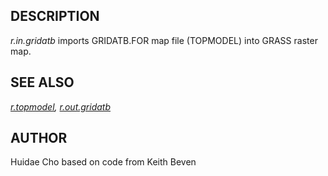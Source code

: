 ## DESCRIPTION

*r.in.gridatb* imports GRIDATB.FOR map file (TOPMODEL) into GRASS raster
map.

## SEE ALSO

*[r.topmodel](r.topmodel.html), [r.out.gridatb](r.out.gridatb.html)*

## AUTHOR

Huidae Cho based on code from Keith Beven

